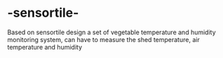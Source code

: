 # -sensortile-
Based on sensortile design a set of vegetable temperature and humidity monitoring system, can have to measure the shed temperature, air temperature and humidity
